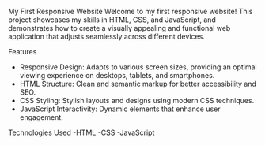 My First Responsive Website
Welcome to my first responsive website! This project showcases my skills in HTML, CSS, and JavaScript, and demonstrates how to create a visually appealing and functional web application that adjusts seamlessly across different devices.

Features
* Responsive Design: Adapts to various screen sizes, providing an optimal viewing experience on desktops, tablets, and smartphones.
* HTML Structure: Clean and semantic markup for better accessibility and SEO.
* CSS Styling: Stylish layouts and designs using modern CSS techniques.
* JavaScript Interactivity: Dynamic elements that enhance user engagement.

Technologies Used
-HTML
-CSS
-JavaScript


<!---
abhishek9189/abhishek9189 is a ✨ special ✨ repository because its `README.md` (this file) appears on your GitHub profile.
You can click the Preview link to take a look at your changes.
--->
